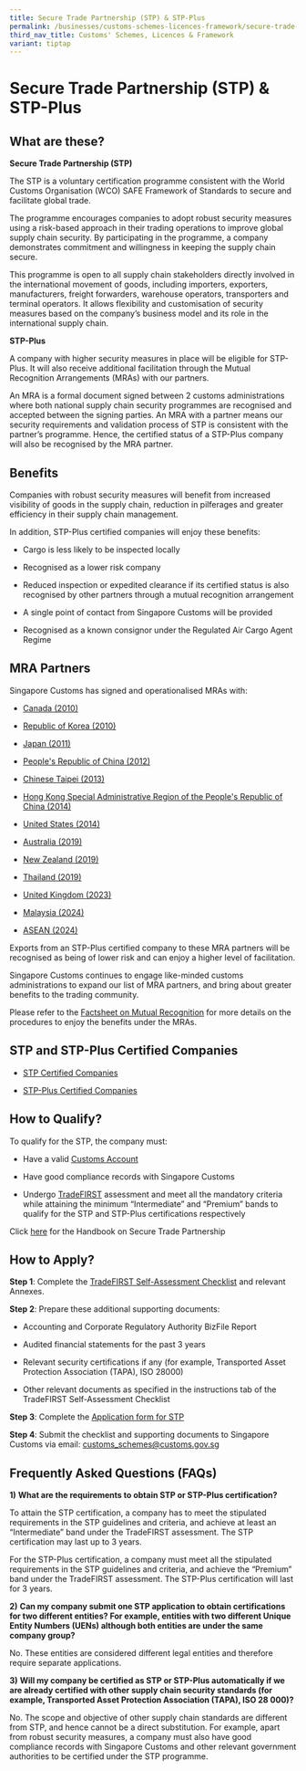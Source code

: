 ```yaml
---
title: Secure Trade Partnership (STP) & STP-Plus
permalink: /businesses/customs-schemes-licences-framework/secure-trade-partnership-stp/
third_nav_title: Customs' Schemes, Licences & Framework
variant: tiptap
---
```

<h1>Secure Trade Partnership (STP) &amp; STP-Plus</h1>
<h2>What are these?</h2>
<p><strong>Secure Trade Partnership (STP)</strong>
</p>
<p>The STP is a voluntary certification programme consistent with the World
Customs Organisation (WCO) SAFE Framework of Standards to secure and facilitate
global trade.</p>
<p>The programme encourages companies to adopt robust security measures using
a risk-based approach in their trading operations to improve global supply
chain security. By participating in the programme, a company demonstrates
commitment and willingness in keeping the supply chain secure.</p>
<p>This programme is open to all supply chain stakeholders directly involved
in the international movement of goods, including importers, exporters,
manufacturers, freight forwarders, warehouse operators, transporters and
terminal operators. It allows flexibility and customisation of security
measures based on the company’s business model and its role in the international
supply chain.</p>
<p><strong>STP-Plus</strong>
</p>
<p>A company with higher security measures in place will be eligible for
STP-Plus. It will also receive additional facilitation through the Mutual
Recognition Arrangements (MRAs) with our partners.</p>
<p>An MRA is a formal document signed between 2 customs administrations where
both national supply chain security programmes are recognised and accepted
between the signing parties. An MRA with a partner means our security requirements
and validation process of STP is consistent with the partner’s programme.
Hence, the certified status of a STP-Plus company will also be recognised
by the MRA partner.</p>
<h2>Benefits</h2>
<p>Companies with robust security measures will benefit from increased visibility
of goods in the supply chain, reduction in pilferages and greater efficiency
in their supply chain management.</p>
<p>In addition, STP-Plus certified companies will enjoy these benefits:</p>
<ul data-tight="true" class="tight">
<li>
<p>Cargo is less likely to be inspected locally</p>
</li>
<li>
<p>Recognised as a lower risk company</p>
</li>
<li>
<p>Reduced inspection or expedited clearance if its certified status is also
recognised by other partners through a mutual recognition arrangement</p>
</li>
<li>
<p>A single point of contact from Singapore Customs will be provided</p>
</li>
<li>
<p>Recognised as a known consignor under the Regulated Air Cargo Agent Regime</p>
</li>
</ul>
<h2>MRA Partners</h2>
<p>Singapore Customs has signed and operationalised MRAs with:</p>
<ul data-tight="true" class="tight">
<li>
<p><a href="/files/businesses/mediarelease-scsignsmras.pdf" rel="noopener noreferrer nofollow" target="_blank">Canada (2010)</a>
</p>
</li>
<li>
<p><a href="/files/businesses/mediarelease-scsignsmras-(1).pdf" rel="noopener noreferrer nofollow" target="_blank">Republic of Korea (2010)</a>
</p>
</li>
<li>
<p><a href="/files/businesses/sinjpnmramediarelease-website.pdf" rel="noopener noreferrer nofollow" target="_blank">Japan (2011)</a>
</p>
</li>
<li>
<p><a href="/files/businesses/chinasporemramediarelease-webcopy-2.pdf" rel="noopener noreferrer nofollow" target="_blank">People's Republic of China (2012)</a>
</p>
</li>
<li>
<p><a href="/files/businesses/tsmracircular.pdf" rel="noopener noreferrer nofollow" target="_blank">Chinese Taipei (2013)</a>
</p>
</li>
<li>
<p><a href="/files/businesses/mediarelease27jun2014.pdf" rel="noopener noreferrer nofollow" target="_blank">Hong Kong Special Administrative Region of the People's Republic of China (2014)</a>
</p>
</li>
<li>
<p><a href="/files/businesses/media-release-1dec14.pdf" rel="noopener noreferrer nofollow" target="_blank">United States (2014)</a>
</p>
</li>
<li>
<p><a href="/files/businesses/sgp-aus-mra.pdf" rel="noopener noreferrer nofollow" target="_blank">Australia (2019)</a>
</p>
</li>
<li>
<p><a href="/news-and-media/circulars/2019-07-25-Circular122019.pdf" rel="noopener noreferrer nofollow" target="_blank">New Zealand (2019)</a>
</p>
</li>
<li>
<p><a href="/news-and-media/circulars/2019-08-26-Circular162019.pdf" rel="noopener noreferrer nofollow" target="_blank">Thailand (2019)</a>
</p>
</li>
<li>
<p><a href="/files/circular_12_2023.pdf" rel="noopener noreferrer nofollow" target="_blank">United Kingdom (2023)</a>
</p>
</li>
<li>
<p><a href="/files/news-and-media/Circular_05_2024.pdf" rel="noopener noreferrer nofollow" target="_blank">Malaysia (2024)</a>
</p>
</li>
<li>
<p><a href="/files/062024_Implementation_of_The_Association_of_Southeast_Asian_Nations__ASEAN__Authorised_Economic_Operator__AEO__Mutual_Recognition_Arrangement__MRA_.pdf" rel="noopener noreferrer nofollow" target="_blank">ASEAN (2024)</a>
</p>
</li>
</ul>
<p>Exports from an STP-Plus certified company to these MRA partners will
be recognised as being of lower risk and can enjoy a higher level of facilitation.</p>
<p>Singapore Customs continues to engage like-minded customs administrations
to expand our list of MRA partners, and bring about greater benefits to
the trading community.</p>
<p>Please refer to the <a href="/files/Latest_MRA_Factsheet_ASEAN.pdf" rel="noopener noreferrer nofollow" target="_blank">Factsheet on Mutual Recognition</a> for
more details on the procedures to enjoy the benefits under the MRAs.</p>
<h2>STP and STP-Plus Certified Companies</h2>
<ul data-tight="true" class="tight">
<li>
<p><a href="/files/businesses/seb/STP_Certified_Companies_18_June_2024.pdf" rel="noopener noreferrer nofollow" target="_blank">STP Certified Companies</a>
</p>
</li>
<li>
<p><a href="/files/businesses/seb/STP_Plus_Certified_Companies_18_June_2024.pdf" rel="noopener noreferrer nofollow" target="_blank">STP-Plus Certified Companies</a>
</p>
</li>
</ul>
<h2>How to Qualify?</h2>
<p>To qualify for the STP, the company must:</p>
<ul data-tight="true" class="tight">
<li>
<p>Have a valid <a href="/businesses/new-traders-and-registration-services/registration-services/activate-customs-account" rel="noopener noreferrer nofollow" target="_blank">Customs Account</a>
</p>
</li>
<li>
<p>Have good compliance records with Singapore Customs</p>
</li>
<li>
<p>Undergo <a href="/businesses/customs-schemes-licences-framework/trade-first" rel="noopener noreferrer nofollow" target="_blank">TradeFIRST</a> assessment
and meet all the mandatory criteria while attaining the minimum “Intermediate”
and “Premium” bands to qualify for the STP and STP-Plus certifications
respectively</p>
</li>
</ul>
<p>Click <a href="/files/businesses/seb/stp%20handbook%20(nov%202022).pdf" rel="noopener noreferrer nofollow" target="_blank">here</a> for
the Handbook on Secure Trade Partnership</p>
<h2>How to Apply?</h2>
<p><strong>Step 1</strong>: Complete the <a href="https://go.gov.sg/tradefirstchecklist" rel="noopener noreferrer nofollow" target="_blank">TradeFIRST Self-Assessment Checklist</a> and
relevant Annexes.</p>
<p><strong>Step 2</strong>: Prepare these additional supporting documents:</p>
<ul data-tight="true" class="tight">
<li>
<p>Accounting and Corporate Regulatory Authority BizFile Report</p>
</li>
<li>
<p>Audited financial statements for the past 3 years</p>
</li>
<li>
<p>Relevant security certifications if any (for example, Transported Asset
Protection Association (TAPA), ISO 28000)</p>
</li>
<li>
<p>Other relevant documents as specified in the instructions tab of the TradeFIRST
Self-Assessment Checklist</p>
</li>
</ul>
<p><strong>Step 3</strong>: Complete the <a href="https://form.gov.sg/5d2d7ffc690755001137c917" rel="noopener noreferrer nofollow" target="_blank">Application form for STP</a>
</p>
<p><strong>Step 4</strong>: Submit the checklist and supporting documents
to Singapore Customs via email: <a href="mailto:customs_schemes@customs.gov.sg" rel="noopener noreferrer nofollow" target="_blank">customs_schemes@customs.gov.sg</a>
</p>
<h2>Frequently Asked Questions (FAQs)</h2>
<p><strong>1)</strong>  <strong>What are the requirements to obtain STP or STP-Plus certification?</strong>
</p>
<p>To attain the STP certification, a company has to meet the stipulated
requirements in the STP guidelines and criteria, and achieve at least an
“Intermediate” band under the TradeFIRST assessment. The STP certification
may last up to 3 years.</p>
<p>For the STP-Plus certification, a company must meet all the stipulated
requirements in the STP guidelines and criteria, and achieve the “Premium”
band under the TradeFIRST assessment. The STP-Plus certification will last
for 3 years.</p>
<p><strong>2)</strong>  <strong>Can my company submit one STP application to obtain certifications for two different entities? For example, entities with two different Unique Entity Numbers (UENs) although both entities are under the same company group?</strong>
</p>
<p>No. These entities are considered different legal entities and therefore
require separate applications.</p>
<p><strong>3)</strong>  <strong>Will my company be certified as STP or STP-Plus automatically if we are already certified with other supply chain security standards (for example, Transported Asset Protection Association (TAPA), ISO 28 000)?</strong>
</p>
<p>No. The scope and objective of other supply chain standards are different
from STP, and hence cannot be a direct substitution. For example, apart
from robust security measures, a company must also have good compliance
records with Singapore Customs and other relevant government authorities
to be certified under the STP programme.</p>